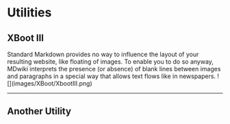 Utilities
===========
XBoot III
--------

Standard Markdown provides no way to influence the layout of your resulting website, like floating of images. To enable you to do so anyway, MDwiki interprets the presence (or absence) of blank lines between images and paragraphs in a special way that allows text flows like in newspapers.
![](<img size= 340px>images/XBoot/XbootIII.png</img>)

- - - -

Another Utility
--------
